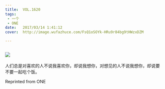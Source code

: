 ```yaml
---
title:	VOL.1620
tags:
 - 一个
 - ONE
date:	2017/03/14 1:41:12
cover:	http://image.wufazhuce.com/FsQ1oSOYk-HRu9r84bg9tHWzxDZM

---
```

![](http://image.wufazhuce.com/FsQ1oSOYk-HRu9r84bg9tHWzxDZM)
---

人们总是对喜欢的人不说我喜欢你，却说我想你，对想见的人不说我想你，却说要不要一起吃个饭。
 
Reprinted from ONE
